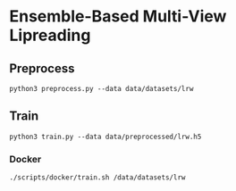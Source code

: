 # Ensemble-Based Multi-View Lipreading

## Preprocess

    python3 preprocess.py --data data/datasets/lrw

## Train

    python3 train.py --data data/preprocessed/lrw.h5

### Docker

    ./scripts/docker/train.sh /data/datasets/lrw

